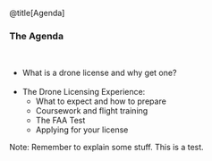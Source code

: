 <div class="slide-bg-style-left"></div><div class="slide-bg-style-right"></div>

@title[Agenda]

### <span class="orange">The Agenda</span>

<br>
<ul>
  <li class="fragment">What is a drone license and why get one?</li>
  <br>
  <li class="fragment">The Drone Licensing Experience:
    <ul>
      <li class="fragment no-bullet">What to expect and how to prepare</li>
      <li class="fragment no-bullet">Coursework and flight training</li>
      <li class="fragment no-bullet">The FAA Test</li>
      <li class="fragment no-bullet">Applying for your license</li>
    </ul>
  </li>
</ul>

Note:
Remember to explain some stuff. This is a test.
